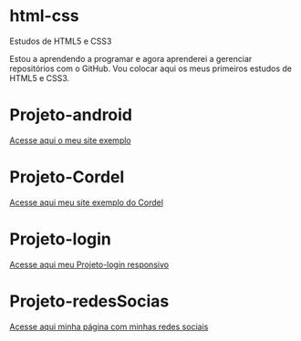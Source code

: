 # html-css
 Estudos de HTML5 e CSS3

Estou a aprendendo a programar e agora aprenderei a gerenciar repositórios com o GitHub. Vou colocar aqui os meus primeiros estudos de HTML5 e CSS3.
# Projeto-android

<a href="https://arthascode.github.io/html-css/exerc%C3%ADcios/desafios/Desafio10/index.html" target="_blank">Acesse aqui o meu site exemplo</a>

# Projeto-Cordel

<a href="https://arthascode.github.io/Projeto-cordel/" target="_blank">Acesse aqui meu site exemplo do Cordel</a>

# Projeto-login

<a href="https://arthascode.github.io/Projeto-login/" target="_blank">Acesse aqui meu Projeto-login responsivo</a>

# Projeto-redesSocias

<a href="https://arthascode.github.io/Projeto-redesSociais-meu/" target="_blank">Acesse aqui minha página com minhas redes sociais</a>